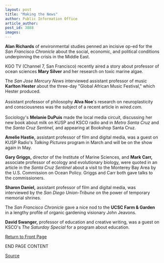 ```yaml
---
layout: post
title: "Making the News"
author: Public Information Office
article_author: 
post_id: 3088
images:
---
```


<p>
  <b>Alan Richards</b> of environmental studies penned an incisive op-ed for the <i>San Francisco Chronicle</i> about the social, economic, and political conditions underpinning the crisis in the Middle East.
</p>
<p>
  KGO TV (Channel 7, San Francisco) recently aired a story about professor of ocean sciences <b>Mary Silver</b> and her research on toxic marine algae.
</p>
<p>
  The <i>San Jose Mercury News</i> interviewed assistant professor of music <b>Karlton Hester</b> about the three-day "Global African Music Festival," which Hester produced.<br>
  <br>
  Assistant professor of philosophy <b>Alva Noe</b>'s research on neuroplasticity and consciousness was the subject of a recent article in <i>wired.com.</i><br>
  <br>
  Sociology's <b>Melanie DuPuis</b> made the local media circuit, discussing her new book about milk on KUSP and KSCO radio and in <i>Metro Santa Cruz</i> and the <i>Santa Cruz Sentinel,</i> and appearing at Bookshop Santa Cruz.
</p>
<p>
  <b>Amelie Hastie,</b> assistant professor of film and digital media, was a guest on KUSP Radio's <i>Talking Pictures</i> program in March and will be on the show again in May.
</p>
<p>
  <b>Gary Griggs,</b> director of the Institute of Marine Sciences, and <b>Mark Carr,</b> associate professor of ecology and evolutionary biology, were quoted in an article in the <i>Santa Cruz Sentinel</i> about a visit to the Monterey Bay Area by the U.S. Commission on Ocean Policy. Griggs and Carr both gave talks to the commissioners.
</p>
<p>
  <b>Sharon Daniel,</b> assistant professor of film and digital media, was interviewed by the <i>San Diego Union-Tribune</i> on the power of temporary memorial shrines.
</p>
<p>
  The <i>San Francisco Chronicle</i> gave a nice nod to the <b>UCSC Farm &amp; Garden</b> in a lengthy profile of organic gardening visionary John Jeavons.
</p>
<p>
  <b>David Swanger,</b> professor of education and creative writing, was a guest on KSCO's <i>The Saturday Special</i> for a program about education.
</p>
<p>
  <a href="../../index.html">Return to Front Page</a>
</p>
<p>
  END PAGE CONTENT
</p>
<p><a href="http://www1.ucsc.edu/currents/01-02/04-22/makenews.html" title="Permalink to makenews">Source</a></p>
